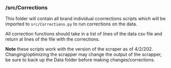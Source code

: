 ### /src/Corrections

This folder will contain all brand individual ccorrections scripts which will be imported to `src/Corrections.py` to run corrections on the data. 

All correction functions should take in a list of lines of the data csv file and return al lines of the file with the corrections.

**Note** these scripts work with the version of the scraper as of 4/2/202.
Changing/optimizing the scrapper may change the output of the scrapper, be sure to back up the Data folder before making changes/corrections.
